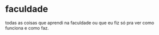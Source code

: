 # faculdade
todas as coisas que aprendi na faculdade ou que eu fiz só pra ver como funciona e como faz.
